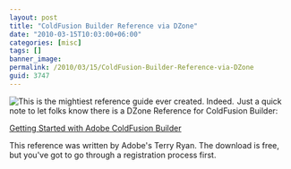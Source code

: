 ```yaml
---
layout: post
title: "ColdFusion Builder Reference via DZone"
date: "2010-03-15T10:03:00+06:00"
categories: [misc]
tags: []
banner_image: 
permalink: /2010/03/15/ColdFusion-Builder-Reference-via-DZone
guid: 3747
---
```


<img src="https://static.raymondcamden.com/images/cfjedi/Screen shot 2010-03-15 at 8.49.51 AM.png" align="left" style="margin-right:5px" title="This is the mightiest reference guide ever created. Indeed." /> Just a quick note to let folks know there is a DZone Reference for ColdFusion Builder:

<a href="http://refcardz.dzone.com/refcardz/getting-started-adobe?oid=hom19601">Getting Started with Adobe ColdFusion Builder</a>

This reference was written by Adobe's Terry Ryan. The download is free, but you've got to go through a registration process first.
<br clear="left">